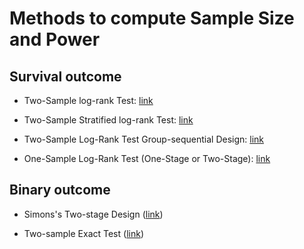 

# Methods to compute Sample Size and Power

<!-- https://med.und.edu/research/daccota/_files/pdfs/berdc_resource_pdfs/sample_size_r_module.pdf diapo 11/85 -->

## Survival outcome

 - Two-Sample log-rank Test: [link](files_survival/two_sample_logrank_test.md)

 - Two-Sample Stratified log-rank Test: [link](files_survival/two_sample_logrank_test_stratif.md)
 
 - Two-Sample Log-Rank Test Group-sequential Design: [link](files_survival/two_sample_logrank_test_gs.md)

 - One-Sample Log-Rank Test (One-Stage or Two-Stage): [link](files_survival/one_sample_logrank_test.md)


## Binary outcome

 - Simons's Two-stage Design ([link](files_binary/simon.md))
 
 - Two-sample Exact Test ([link](files_binary/two_sample_exact_test.md))
